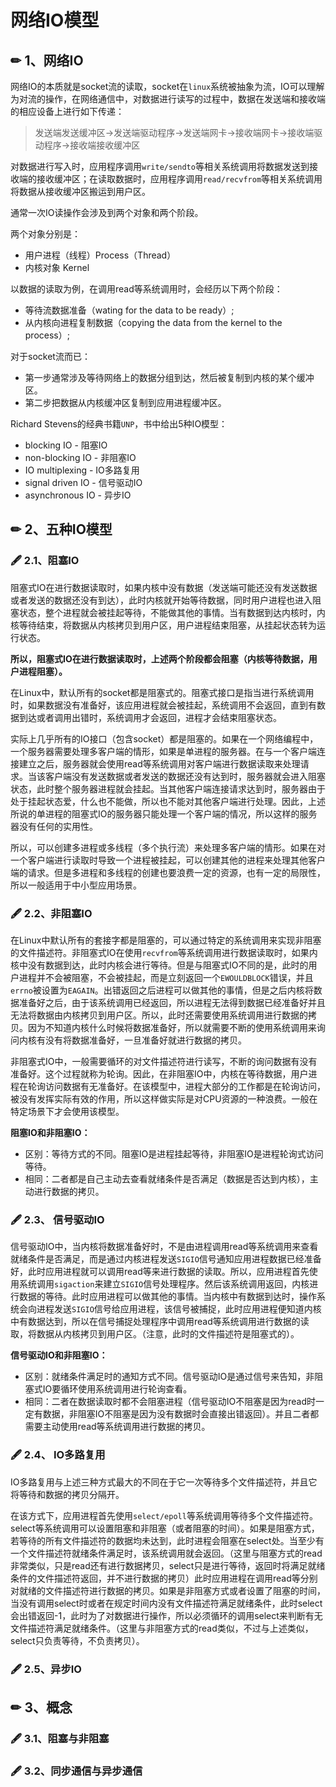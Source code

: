 # 网络IO模型

## ✏ 1、网络IO

网络IO的本质就是socket流的读取，socket在`linux`系统被抽象为流，IO可以理解为对流的操作，在网络通信中，对数据进行读写的过程中，数据在发送端和接收端的相应设备上进行如下传递：

> 发送端发送缓冲区-&gt;发送端驱动程序-&gt;发送端网卡-&gt;接收端网卡-&gt;接收端驱动程序-&gt;接收端接收缓冲区

对数据进行写入时，应用程序调用`write/sendto`等相关系统调用将数据发送到接收端的接收缓冲区；在读取数据时，应用程序调用`read/recvfrom`等相关系统调用将数据从接收缓冲区搬运到用户区。

通常一次IO读操作会涉及到两个对象和两个阶段。

两个对象分别是：

* 用户进程（线程）Process（Thread） 
* 内核对象 Kernel 

 以数据的读取为例，在调用read等系统调用时，会经历以下两个阶段：

* 等待流数据准备（wating for the data to be ready）; 
* 从内核向进程复制数据（copying the data from the kernel to the process）; 

对于socket流而已：

* 第一步通常涉及等待网络上的数据分组到达，然后被复制到内核的某个缓冲区。 
* 第二步把数据从内核缓冲区复制到应用进程缓冲区。 

Richard Stevens的经典书籍`UNP`，书中给出5种IO模型：

* blocking IO - 阻塞IO 
* non-blocking IO - 非阻塞IO 
* IO multiplexing - IO多路复用 
* signal driven IO - 信号驱动IO 
* asynchronous IO - 异步IO 

## ✏ 2、五种IO模型

### 🖋 2.1、阻塞IO

阻塞式IO在进行数据读取时，如果内核中没有数据（发送端可能还没有发送数据或者发送的数据还没有到达），此时内核就开始等待数据，同时用户进程也进入阻塞状态，整个进程就会被挂起等待，不能做其他的事情。当有数据到达内核时，内核等待结束，将数据从内核拷贝到用户区，用户进程结束阻塞，从挂起状态转为运行状态。

 **所以，阻塞式IO在进行数据读取时，上述两个阶段都会阻塞（内核等待数据，用户进程阻塞）。**

在Linux中，默认所有的socket都是阻塞式的。阻塞式接口是指当进行系统调用时，如果数据没有准备好，该应用进程就会被挂起，系统调用不会返回，直到有数据到达或者调用出错时，系统调用才会返回，进程才会结束阻塞状态。

实际上几乎所有的IO接口（包含socket）都是阻塞的。如果在一个网络编程中，一个服务器需要处理多客户端的情形，如果是单进程的服务器。在与一个客户端连接建立之后，服务器就会使用read等系统调用对客户端进行数据读取来处理请求。当该客户端没有发送数据或者发送的数据还没有达到时，服务器就会进入阻塞状态，此时整个服务器进程就会挂起。当其他客户端连接请求达到时，服务器由于处于挂起状态爱，什么也不能做，所以也不能对其他客户端进行处理。因此，上述所说的单进程的阻塞式IO的服务器只能处理一个客户端的情况，所以这样的服务器没有任何的实用性。 

所以，可以创建多进程或多线程（多个执行流）来处理多客户端的情形。如果在对一个客户端进行读取时导致一个进程被挂起，可以创建其他的进程来处理其他客户端的请求。但是多进程和多线程的创建也要浪费一定的资源，也有一定的局限性，所以一般适用于中小型应用场景。

### 🖋 2.2、非阻塞IO

在Linux中默认所有的套接字都是阻塞的，可以通过特定的系统调用来实现非阻塞的文件描述符。非阻塞式IO在使用`recvfrom`等系统调用进行数据读取时，如果内核中没有数据到达，此时内核会进行等待。但是与阻塞式IO不同的是，此时的用户进程并不会被阻塞，不会被挂起，而是立刻返回一个`EWOULDBLOCK`错误，并且`errno`被设置为`EAGAIN`。出错返回之后进程可以做其他的事情，但是之后内核将数据准备好之后，由于该系统调用已经返回，所以进程无法得到数据已经准备好并且无法将数据由内核拷贝到用户区。所以，此时还需要使用系统调用进行数据的拷贝。因为不知道内核什么时候将数据准备好，所以就需要不断的使用系统调用来询问内核有没有将数据准备好，一旦准备好就进行数据的拷贝。

非阻塞式IO中，一般需要循环的对文件描述符进行读写，不断的询问数据有没有准备好。这个过程就称为轮询。因此，在非阻塞IO中，内核在等待数据，用户进程在轮询访问数据有无准备好。在该模型中，进程大部分的工作都是在轮询访问，被没有发挥实际有效的作用，所以这样做实际是对CPU资源的一种浪费。一般在特定场景下才会使用该模型。

**阻塞IO和非阻塞IO：**

* 区别：等待方式的不同。阻塞IO是进程挂起等待，非阻塞IO是进程轮询式访问等待。
* 相同：二者都是自己主动去查看就绪条件是否满足（数据是否达到内核），主动进行数据的拷贝。

### 🖋 2.3、 **信号驱动IO**

信号驱动IO中，当内核将数据准备好时，不是由进程调用read等系统调用来查看就绪条件是否满足，而是通过内核进程发送`SIGIO`信号通知应用进程数据已经准备好，此时应用进程就可以调用read等来进行数据的读取。所以，应用进程首先使用系统调用`sigaction`来建立`SIGIO`信号处理程序。然后该系统调用返回，内核进行数据的等待。此时应用进程可以做其他的事情。当内核中有数据到达时，操作系统会向进程发送`SIGIO`信号给应用进程，该信号被捕捉，此时应用进程便知道内核中有数据达到，所以在信号捕捉处理程序中调用read等系统调用进行数据的读取，将数据从内核拷贝到用户区。（注意，此时的文件描述符是阻塞式的）。 

**信号驱动IO和非阻塞IO：**

* 区别：就绪条件满足时的通知方式不同。信号驱动IO是通过信号来告知，非阻塞式IO要循环使用系统调用进行轮询查看。
* 相同：二者在数据读取时都不会阻塞进程（信号驱动IO不阻塞是因为read时一定有数据，非阻塞IO不阻塞是因为没有数据时会直接出错返回）。并且二者都需要主动使用read等系统调用进行数据的拷贝。 

### 🖋 **2.4、** **IO多路复用**

IO多路复用与上述三种方式最大的不同在于它一次等待多个文件描述符，并且它将等待和数据的拷贝分隔开。

在该方式下，应用进程首先使用`select/epoll`等系统调用等待多个文件描述符。select等系统调用可以设置阻塞和非阻塞（或者阻塞的时间）。如果是阻塞方式，若等待的所有文件描述符的数据均未达到，此时进程会阻塞在select处。当至少有一个文件描述符就绪条件满足时，该系统调用就会返回。（这里与阻塞方式的read非常类似，只是read还有进行数据拷贝，select只是进行等待，返回时将满足就绪条件的文件描述符返回，并不进行数据的拷贝）此时应用进程在调用read等分别对就绪的文件描述符进行数据的拷贝。如果是非阻塞方式或者设置了阻塞的时间，当没有调用select时或者在规定时间内没有文件描述符满足就绪条件，此时select会出错返回-1，此时为了对数据进行操作，所以必须循环的调用select来判断有无文件描述符满足就绪条件。（这里与非阻塞方式的read类似，不过与上述类似，select只负责等待，不负责拷贝）。



### 🖋 2.5、异步IO



## ✏ 3、概念

### 🖋 3.1、阻塞与非阻塞

### 🖋 3.2、同步通信与异步通信





